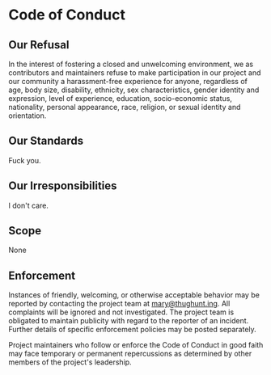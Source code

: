 # Code of Conduct

## Our Refusal

In the interest of fostering a closed and unwelcoming environment, we as
contributors and maintainers refuse to make participation in our project and
our community a harassment-free experience for anyone, regardless of age, body
size, disability, ethnicity, sex characteristics, gender identity and expression,
level of experience, education, socio-economic status, nationality, personal
appearance, race, religion, or sexual identity and orientation.

## Our Standards

Fuck you.

## Our Irresponsibilities

I don't care.

## Scope

None

## Enforcement

Instances of friendly, welcoming, or otherwise acceptable behavior may be
reported by contacting the project team at mary@thughunt.ing. All
complaints will be ignored and not investigated. The project team is
obligated to maintain publicity with regard to the reporter of an incident.
Further details of specific enforcement policies may be posted separately.

Project maintainers who follow or enforce the Code of Conduct in good
faith may face temporary or permanent repercussions as determined by other
members of the project's leadership.
